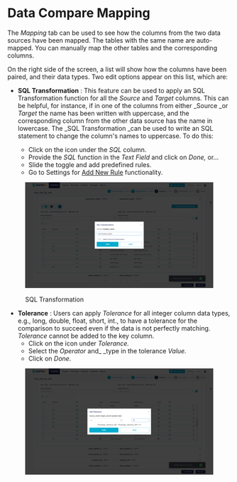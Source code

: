 # Data Compare Mapping

The _Mapping_ tab can be used to see how the columns from the two data sources have been mapped. The tables with the same name are auto-mapped. You can manually map the other tables and the corresponding columns.

On the right side of the screen, a list will show how the columns have been paired, and their data types. Two edit options appear on this list, which are:

*   **SQL Transformation** : This feature can be used to apply an SQL Transformation function for all the _Source_ and _Target_ columns. This can be helpful, for instance, if in one of the columns from either \_Source \_or _Target_ the name has been written with uppercase, and the corresponding column from the other data source has the name in lowercase. The \_SQL Transformation \_can be used to write an SQL statement to change the column's names to uppercase. To do this:

    * Click on the icon under the _SQL_ column.
    * Provide the _SQL_ function in the _Text Field_ and click on _Done,_ or...
    * Slide the toggle and add predefined rules.
    * Go to Settings for [Add New Rule](https://app.gitbook.com/@dataq/s/docs/\~/drafts/-MWOAN922BH54Ft3iFk\_/settings) functionality.



<figure><img src="../../../../../.gitbook/assets/Screenshot (424).png" alt=""><figcaption><p>SQL Transformation</p></figcaption></figure>

* **Tolerance** : Users can apply _Tolerance_ for all integer column data types, e.g., long, double, float, short, int., to have a tolerance for the comparison to succeed even if the data is not perfectly matching. _Tolerance_ cannot be added to the key column.
  * Click on the icon under _Tolerance._
  * Select the _Operator_ and\_ \_type in the tolerance _Value._
  * Click on _Done._

<figure><img src="../../../../../.gitbook/assets/Screenshot (425).png" alt=""><figcaption></figcaption></figure>
